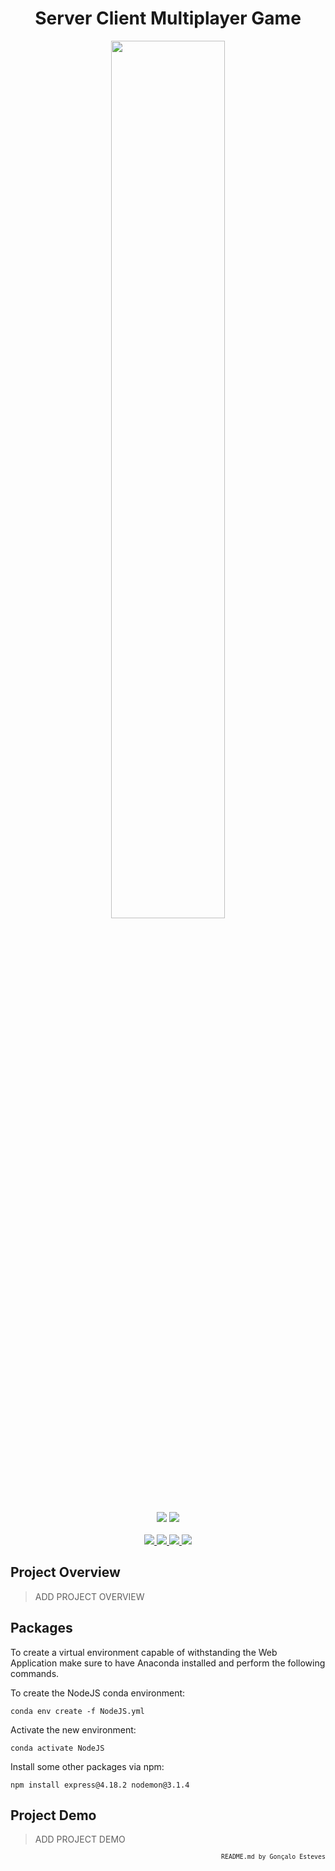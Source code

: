 <p>
<div align="center">

# Server Client Multiplayer Game
</div>
</p>

<p align="center" width="100%">
    <img src="_ADD_PATH_HERE_" width="60%" height="60%" />
</p>

<div align="center">
    <a>
        <img src="https://img.shields.io/badge/Made%20with-Node.js-FEF99C?style=for-the-badge&logo=node.js&logoColor=FEF99C">
    </a>
    <a>
        <img src="https://img.shields.io/badge/Made%20with-JavaScript-FEF99C?style=for-the-badge&logo=javascript&logoColor=FEF99C">
    </a>
</div>

<br/>

<div align="center">
    <a href="https://github.com/EstevesX10/_INSERT_REPOS_NAME_/blob/main/LICENSE">
        <img src="https://img.shields.io/github/license/EstevesX10/_INSERT_REPOS_NAME_?style=flat&logo=gitbook&logoColor=FEF99C&label=License&color=FEF99C">
    </a>
    <a href="">
        <img src="https://img.shields.io/github/repo-size/EstevesX10/_INSERT_REPOS_NAME_?style=flat&logo=googlecloudstorage&logoColor=FEF99C&logoSize=auto&label=Repository%20Size&color=FEF99C">
    </a>
    <a href="">
        <img src="https://img.shields.io/github/stars/EstevesX10/_INSERT_REPOS_NAME_?style=flat&logo=adafruit&logoColor=FEF99C&logoSize=auto&label=Stars&color=FEF99C">
    </a>
    <a href="https://github.com/EstevesX10/_INSERT_REPOS_NAME_/blob/main/DEPENDENCIES.md">
        <img src="https://img.shields.io/badge/Dependencies-DEPENDENCIES.md-FEF99C?style=flat&logo=anaconda&logoColor=FEF99C&logoSize=auto&color=FEF99C">
    </a>
</div>

## Project Overview

> ADD PROJECT OVERVIEW

## Packages

To create a virtual environment capable of withstanding the Web Application make sure to have Anaconda installed and perform the following commands.

To create the NodeJS conda environment:

    conda env create -f NodeJS.yml

Activate the new environment:

    conda activate NodeJS

Install some other packages via npm:

    npm install express@4.18.2 nodemon@3.1.4

## Project Demo

> ADD PROJECT DEMO

<div align="right">
<sub>
<!-- <sup></sup> -->

`README.md by Gonçalo Esteves`
</sub>
</div>